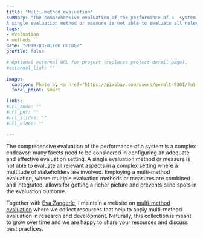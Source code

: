 ```yaml
---
title: "Multi-method evaluation"
summary: "The comprehensive evaluation of the performance of a  system is a complex endeavor: many facets need to be considered in configuring an adequate and effective evaluation setting. 
A single evaluation method or measure is not able to evaluate all relevant aspects in a complex setting where a multitude of stakeholders are involved. Employing a multi-method evaluation, where multiple evaluation methods or measures are combined and integrated, allows for getting a richer picture and prevents blind spots in the evaluation outcome."
tags:
- evaluation
- methods
date: "2018-03-01T00:00:00Z"
profile: false

# Optional external URL for project (replaces project detail page).
#external_link: ""

image:
  caption: Photo by <a href="https://pixabay.com/users/geralt-9301/?utm_source=link-attribution&amp;utm_medium=referral&amp;utm_campaign=image&amp;utm_content=2023448">Gerd Altmann</a> from <a href="https://pixabay.com/?utm_source=link-attribution&amp;utm_medium=referral&amp;utm_campaign=image&amp;utm_content=2023448">Pixabay</a>
  focal_point: Smart

links:
#url_code: ""
#url_pdf: ""
#url_slides: ""
#url_video: ""

---
```


The comprehensive evaluation of the performance of a  system is a complex endeavor: many facets need to be considered in configuring an adequate and effective evaluation setting. 
A single evaluation method or measure is not able to evaluate all relevant aspects in a complex setting where a multitude of stakeholders are involved. Employing a multi-method evaluation, where multiple evaluation methods or measures are combined and integrated, allows for getting a richer picture and prevents blind spots in the evaluation outcome.

Together with [Eva Zangerle](https://evazangerle.at), I maintain a website on [multi-method evaluation](https://multimethods.info) where we collect resources that help to apply multi-method evaluation in research and development. Naturally, this collection is meant to grow over time and we are happy to share your resources and discuss best practices. 

